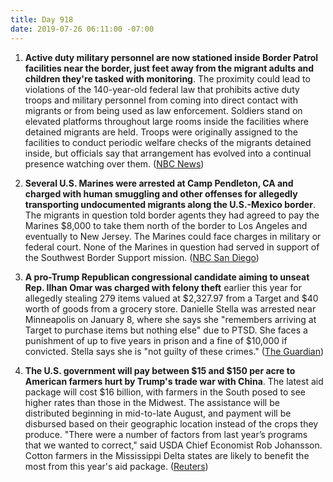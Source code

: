 ```yaml
---
title: Day 918
date: 2019-07-26 06:11:00 -07:00
---
```


1. **Active duty military personnel are now stationed inside Border Patrol facilities near the border, just feet away from the migrant adults and children they're tasked with monitoring**. The proximity could lead to violations of the 140-year-old federal law that prohibits active duty troops and military personnel from coming into direct contact with migrants or from being used as law enforcement. Soldiers stand on elevated platforms throughout large rooms inside the facilities where detained migrants are held. Troops were originally assigned to the facilities to conduct periodic welfare checks of the migrants detained inside, but officials say that arrangement has evolved into a continual presence watching over them. ([NBC News](https://www.nbcnews.com/politics/immigration/active-duty-u-s-troops-are-now-just-feet-away-n1034416))

2. **Several U.S. Marines were arrested at Camp Pendleton, CA and charged with human smuggling and other offenses for allegedly transporting undocumented migrants along the U.S.-Mexico border**. The migrants in question told border agents they had agreed to pay the Marines $8,000 to take them north of the border to Los Angeles and eventually to New Jersey. The Marines could face charges in military or federal court. None of the Marines in question had served in support of the Southwest Border Support mission. ([NBC San Diego](https://www.nbcsandiego.com/news/local/Mass-Arrests-Marines-Camp-Pendleton-San-Diego-513200381.html))

3. **A pro-Trump Republican congressional candidate aiming to unseat Rep. Ilhan Omar was charged with felony theft** earlier this year for allegedly stealing 279 items valued at $2,327.97 from a Target and $40 worth of goods from a grocery store. Danielle Stella was arrested near Minneapolis on January 8, where she says she "remembers arriving at Target to purchase items but nothing else" due to PTSD. She faces a punishment of up to five years in prison and a fine of $10,000 if convicted. Stella says she is "not guilty of these crimes." ([The Guardian](https://www.theguardian.com/us-news/2019/jul/25/danielle-stella-republican-ilhan-omar-charged-felony-qanon-trump))

4. **The U.S. government will pay between $15 and $150 per acre to American farmers hurt by Trump's trade war with China**. The latest aid package will cost $16 billion, with farmers in the South posed to see higher rates than those in the Midwest. The assistance will be distributed beginning in mid-to-late August, and payment will be disbursed based on their geographic location instead of the crops they produce. "There were a number of factors from last year’s programs that we wanted to correct," said USDA Chief Economist Rob Johansson. Cotton farmers in the Mississippi Delta states are likely to benefit the most from this year's aid package. ([Reuters](https://www.reuters.com/article/us-usa-trade-china-idUSKCN1UK2M7))